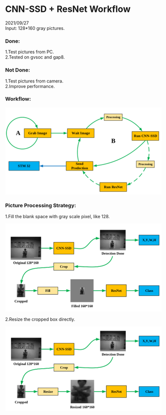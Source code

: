 # CNN-SSD + ResNet Workflow
2021/09/27  
Input: 128*160 gray pictures. 

### Done:
1.Test pictures from PC.  
2.Tested on gvsoc and gap8.  

### Not Done:
1.Test pictures from camera.  
2.Improve performance.  

### Workflow:

![picture](./pic/workflow.png)

### Picture Processing Strategy:

1.Fill the blank space with gray scale pixel, like 128.

![picture](./pic/fill.png)

2.Resize the cropped box directly.

![picture](./pic/resize.png)

